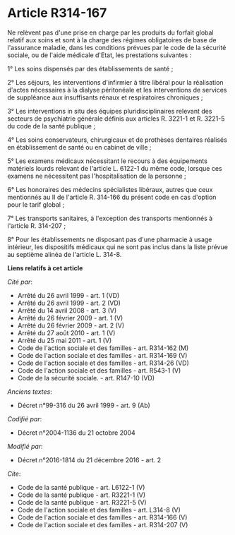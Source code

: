 # Article R314-167

Ne relèvent pas d'une prise en charge par les produits du forfait global relatif aux soins et sont à la charge des régimes
obligatoires de base de l'assurance maladie, dans les conditions prévues par le code de la sécurité sociale, ou de l'aide
médicale d'Etat, les prestations suivantes : 

1° Les soins dispensés par des établissements de santé ; 

2° Les séjours, les interventions d'infirmier à titre libéral pour la réalisation d'actes nécessaires à la dialyse
péritonéale et les interventions de services de suppléance aux insuffisants rénaux et respiratoires chroniques ; 

3° Les interventions in situ des équipes pluridisciplinaires relevant des secteurs de psychiatrie générale définis aux
articles R. 3221-1 et R. 3221-5 du code de la santé publique ; 

4° Les soins conservateurs, chirurgicaux et de prothèses dentaires réalisés en établissement de santé ou en cabinet de
ville ; 

5° Les examens médicaux nécessitant le recours à des équipements matériels lourds relevant de l'article L. 6122-1 du même
code, lorsque ces examens ne nécessitent pas l'hospitalisation de la personne ; 

6° Les honoraires des médecins spécialistes libéraux, autres que ceux mentionnés au II de l'article R. 314-166 du présent
code en cas d'option pour le tarif global ; 

7° Les transports sanitaires, à l'exception des transports mentionnés à l'article R. 314-207 ; 

8° Pour les établissements ne disposant pas d'une pharmacie à usage intérieur, les dispositifs médicaux qui ne sont pas
inclus dans la liste prévue au septième alinéa de l'article L. 314-8.

**Liens relatifs à cet article**

_Cité par_:

  - Arrêté du 26 avril 1999 - art. 1 (VD)
  - Arrêté du 26 avril 1999 - art. 2 (VD)
  - Arrêté du 14 avril 2008 - art. 3 (V)
  - Arrêté du 26 février 2009 - art. 1 (V)
  - Arrêté du 26 février 2009 - art. 2 (V)
  - Arrêté du 27 août 2010 - art. 1 (V)
  - Arrêté du 25 mai 2011 - art. 1 (V)
  - Code de l'action sociale et des familles - art. R314-162 (M)
  - Code de l'action sociale et des familles - art. R314-169 (V)
  - Code de l'action sociale et des familles - art. R314-26 (VD)
  - Code de l'action sociale et des familles - art. R543-1 (V)
  - Code de la sécurité sociale. - art. R147-10 (VD)

_Anciens textes_:

  - Décret n°99-316 du 26 avril 1999 - art. 9 (Ab)

_Codifié par_:

  - Décret n°2004-1136 du 21 octobre 2004

_Modifié par_:

  - Décret n°2016-1814 du 21 décembre 2016 - art. 2

_Cite_:

  - Code de la santé publique - art. L6122-1 (V)
  - Code de la santé publique - art. R3221-1 (V)
  - Code de la santé publique - art. R3221-5 (V)
  - Code de l'action sociale et des familles - art. L314-8 (V)
  - Code de l'action sociale et des familles - art. R314-166 (V)
  - Code de l'action sociale et des familles - art. R314-207 (V)
